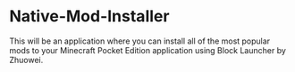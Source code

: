 # Native-Mod-Installer
This will be an application where you can install all of the most popular mods to your Minecraft Pocket Edition application using Block Launcher by Zhuowei.
